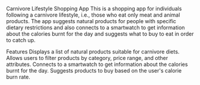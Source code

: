 Carnivore Lifestyle Shopping App
This is a shopping app for individuals following a carnivore lifestyle, i.e., those who eat only meat and animal products. The app suggests natural products for people with specific dietary restrictions and also connects to a smartwatch to get information about the calories burnt for the day and suggests what to buy to eat in order to catch up.

Features
Displays a list of natural products suitable for carnivore diets.
Allows users to filter products by category, price range, and other attributes.
Connects to a smartwatch to get information about the calories burnt for the day.
Suggests products to buy based on the user's calorie burn rate.
